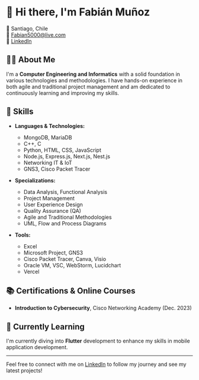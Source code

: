 # 👋 Hi there, I'm Fabián Muñoz

📍 Santiago, Chile  
📧 Fabian5000@live.com  
🔗 [LinkedIn](https://www.linkedin.com/in/fabi%C3%A1n-omar-mu%C3%B1oz-parra-585255256/)

## 👨‍💻 About Me

I'm a **Computer Engineering and Informatics** with a solid foundation in various technologies and methodologies. I have hands-on experience in both agile and traditional project management and am dedicated to continuously learning and improving my skills.

## 🚀 Skills

- **Languages & Technologies:**
  - MongoDB, MariaDB
  - C++, C
  - Python, HTML, CSS, JavaScript
  - Node.js, Express.js, Next.js, Nest.js
  - Networking IT & IoT
  - GNS3, Cisco Packet Tracer

- **Specializations:**
  - Data Analysis, Functional Analysis
  - Project Management
  - User Experience Design
  - Quality Assurance (QA)
  - Agile and Traditional Methodologies
  - UML, Flow and Process Diagrams

- **Tools:**
  - Excel
  - Microsoft Project, GNS3
  - Cisco Packet Tracer, Canva, Visio
  - Oracle VM, VSC, WebStorm, Lucidchart
  - Vercel

## 📚 Certifications & Online Courses

- **Introduction to Cybersecurity**, Cisco Networking Academy (Dec. 2023)

## 🌱 Currently Learning

I'm currently diving into **Flutter** development to enhance my skills in mobile application development.

---

Feel free to connect with me on [LinkedIn](https://www.linkedin.com/in/fabi%C3%A1n-omar-mu%C3%B1oz-parra-585255256/) to follow my journey and see my latest projects!
